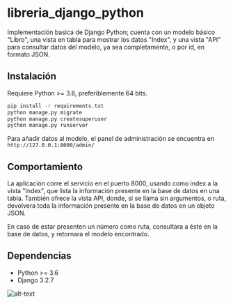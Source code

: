 # libreria_django_python

Implementación basica de Django Python; cuenta con un modelo básico "Libro", una vista en tabla para mostrar los datos "Index", y una vista "API" para consultar datos del modelo, ya sea completamente, o por id, en formato JSON.

## Instalación

Requiere Python >= 3.6, preferiblemente 64 bits.

```bash
pip install -r requirements.txt
python manage.py migrate
python manage.py createsuperuser
python manage.py runserver
```

Para añadir datos al modelo, el panel de administración se encuentra en ```http://127.0.0.1:8000/admin/```

## Comportamiento

La aplicación corre el servicio en el puerto 8000, usando como index a la vista "Index", que lista la información presente en la base de datos en una tabla. También ofrece la vista API, donde, si se llama sin argumentos, o ruta, devolvera toda la información presente en la base de datos en un objeto JSON.

En caso de estar presenten un número como ruta, consultara a éste en la base de datos, y retornara el modelo encontrado.

## Dependencias

- Python >= 3.6
- Django 3.2.7

![alt-text](https://i.ibb.co/1Th4fPX/Capture.png)